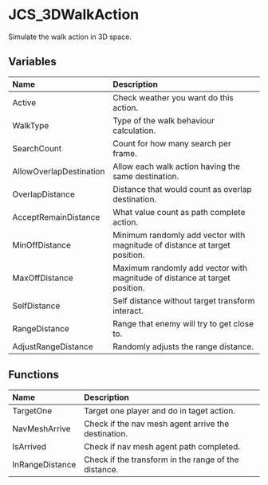 # JCS_3DWalkAction

Simulate the walk action in 3D space.

## Variables

| Name | Description |
|:---|:---|
| Active | Check weather you want do this action. |
| WalkType | Type of the walk behaviour calculation. |
| SearchCount | Count for how many search per frame. |
| AllowOverlapDestination | Allow each walk action having the same destination. |
| OverlapDistance | Distance that would count as overlap destination. |
| AcceptRemainDistance | What value count as path complete action. |
| MinOffDistance | Minimum randomly add vector with magnitude of distance at target position. |
| MaxOffDistance | Maximum randomly add vector with magnitude of distance at target position. |
| SelfDistance | Self distance without target transform interact. |
| RangeDistance | Range that enemy will try to get close to. |
| AdjustRangeDistance | Randomly adjusts the range distance. |

## Functions

| Name | Description |
|:---|:---|
| TargetOne | Target one player and do in taget action. |
| NavMeshArrive | Check if the nav mesh agent arrive the destination. |
| IsArrived | Check if nav mesh agent path completed. |
| InRangeDistance | Check if the transform in the range of the distance. |

